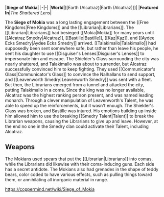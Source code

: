 |**Siege of Mokia**|
|-|-|
|**World**|[[Earth (Alcatraz)\|Earth (Alcatraz)]]|
|**Featured In**|*The Shattered Lens*|

The **Siege of Mokia** was a long lasting engagement between the [[Free Kingdoms\|Free Kingdoms]] and the [[Librarian\|Librarians]].
The [[Librarian\|Librarians]] had besieged [[Mokia\|Mokia]] for many years until [[Alcatraz Smedry\|Alcatraz]], [[Bastille\|Bastille]], [[Kaz\|Kaz]], and [[Aydee Ecks Smedry\|Aydee Ecks Smedry]] arrived. [[Talakimallo\|Talakimallo]] had supposedly been sent somewhere safe, but rather than leave his people, he sent his daughter to use [[Disguiser's Lenses\|Disguiser's Lenses]] to impersonate him and escape. The Shielder's Glass surrounding the city was nearly shattered, and Talakimallo was about to surrender, but Alcatraz successfully convinced him to keep fighting. They used [[Communicator's Glass\|Communicator's Glass]] to convince the Nalhallans to send support, and [[Leavenworth Smedry\|Leavenworth Smedry]] was sent with a fleet. But then, the Librarians emerged from a tunnel and attacked the city, putting Talakimallo in a coma. Since the king was no longer available, Alcatraz was the highest ranking person present, and was named leading monarch. Through a clever manipulation of Leavenworth's Talent, he was able to speed up the reinforcements, but it wasn't enough. The Shielder's Glass was broken, and Bastille was injured. His emotions building up inside him allowed him to use the breaking [[Smedry Talent\|Talent]] to break the Librarian weapons, causing the Librarians to give up and leave. However, at the end no one in the Smedry clan could activate their Talent, including Alcatraz.

## Weapons
The Mokians used spears that put the [[Librarian\|Librarians]] into comas, while the Librarians did likewise with their coma-inducing guns. Each side has a secret antidote. The Mokians also had grenades in the shape of teddy bears, color coded to have various effects, such as pulling things toward them, or annihilating all inorganic material in range.



https://coppermind.net/wiki/Siege_of_Mokia